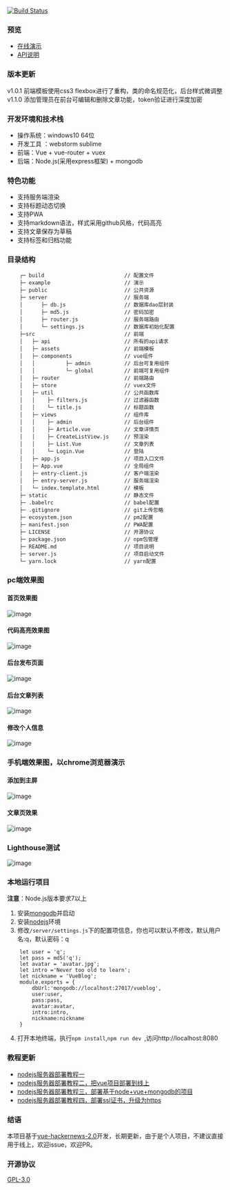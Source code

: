 <a href="https://travis-ci.org/wmui/vueblog"><img src="https://travis-ci.org/wmui/vueblog.svg?branch=master" alt="Build Status"></a>

### 预览
- [在线演示](https://vueblog.86886.wang)
- [API说明](https://github.com/wmui/vueblog/wiki)

### 版本更新
v1.0.1 前端模板使用css3 flexbox进行了重构，类的命名规范化，后台样式微调整     
v1.1.0 添加管理员在前台可编辑和删除文章功能，token验证进行深度加密  

### 开发环境和技术栈
- 操作系统：windows10 64位
- 开发工具 ：webstorm sublime
- 前端：Vue + vue-router + vuex 
- 后端：Node.js(采用express框架) + mongodb

###  特色功能
- 支持服务端渲染
- 支持标题动态切换
- 支持PWA
- 支持markdown语法，样式采用github风格，代码高亮
- 支持文章保存为草稿
- 支持标签和归档功能

### 目录结构
```
    ┌─ build                          // 配置文件
    ├─ example                        // 演示
    ├─ public                         // 公共资源
    ├─ server                         // 服务端
    │      ├─ db.js                   // 数据库dao层封装
    │      ├─ md5.js                  // 密码加密
    │      ├─ router.js               // 服务端路由
    │      └─ settings.js             // 数据库初始化配置
    ├─src                             // 前端
    │   ├─ api                        // 所有的api请求
    │   ├─ assets                     // 前端模板
    │   ├─ components                 // vue组件
    │   │          ├─ admin           // 后台可复用组件
    │   │          └─ global          // 前端可复用组件
    │   ├─ router                     // 前端路由
    │   ├─ store                      // vuex文件
    │   ├─ util                       // 公共函数库
    │   │    ├─ filters.js            // 过滤器函数
    │   │    └─ title.js              // 标题函数
    │   ├─ views                      // 组件库
    │   │    ├─ admin                 // 后台组件
    │   │    ├─ Article.vue           // 文章详情页
    │   │    ├─ CreateListView.js     // 预渲染
    │   │    ├─ List.Vue              // 文章列表
    │   │    └─ Login.Vue             // 登陆
    │   ├─ app.js                     // 项目入口文件
    │   ├─ App.vue                    // 全局组件
    │   ├─ entry-client.js            // 客户端渲染
    │   ├─ entry-server.js            // 服务端渲染
    │   └─ index.template.html        // 模板
    ├─ static                         // 静态文件
    ├─ .babelrc                       // babel配置
    ├─ .gitignore                     // git上传忽略
    ├─ ecosystem.json                 // pm2配置
    ├─ manifest.json                  // PWA配置
    ├─ LICENSE                        // 开源协议
    ├─ package.json                   // npm包管理
    ├─ README.md                      // 项目说明
    ├─ server.js                      // 项目启动文件
    └─ yarn.lock                      // yarn配置
```

### pc端效果图 
#### 首页效果图
![image](https://github.com/wmui/vueblog/blob/master/example/demo/01.png)  
#### 代码高亮效果图
![image](https://github.com/wmui/vueblog/blob/master/example/demo/02.png)  
#### 后台发布页面
![image](https://github.com/wmui/vueblog/blob/master/example/demo/03.png)  
#### 后台文章列表
![image](https://github.com/wmui/vueblog/blob/master/example/demo/04.png)  
#### 修改个人信息
![image](https://github.com/wmui/vueblog/blob/master/example/demo/05.png)  

### 手机端效果图，以chrome浏览器演示
#### 添加到主屏
![image](https://github.com/wmui/vueblog/blob/master/example/demo/wap-01.png)
#### 文章页效果
![image](https://github.com/wmui/vueblog/blob/master/example/demo/wap-02.png)

### Lighthouse测试
![image](https://github.com/wmui/vueblog/blob/master/example/demo/g-01.png)

### 本地运行项目
**注意**：Node.js版本要求7以上  
1. 安装[mongodb](https://www.mongodb.com/download-center?jmp=nav#community)并启动
2. 安装[nodejs](https://nodejs.org/en/)环境
3. 修改`/server/settings.js`下的配置项信息，你也可以默认不修改，默认用户名:q，默认密码：q

```
    let user = 'q';
    let pass = md5('q');
    let avatar = 'avatar.jpg';
    let intro ='Never too old to learn';
    let nickname = 'VueBlog';
    module.exports = {
        dbUrl:'mongodb://localhost:27017/vueblog',
        user:user,
        pass:pass,
        avatar:avatar,
        intro:intro,
        nickname:nickname
    }
```
4. 打开本地终端，执行`npm install`,`npm run dev `,访问http://localhost:8080  

### 教程更新
- [nodejs服务器部署教程一](https://segmentfault.com/a/1190000010098126)
- [nodejs服务器部署教程二，把vue项目部署到线上](https://segmentfault.com/a/1190000010205995)
- [nodejs服务器部署教程三，部署基于node+vue+mongodb的项目](https://segmentfault.com/a/1190000010213434)
- [nodejs服务器部署教程四，部署ssl证书，升级为https](https://segmentfault.com/a/1190000010281512)

### 结语
本项目基于[vue-hackernews-2.0](https://github.com/vuejs/vue-hackernews-2.0)开发，长期更新，由于是个人项目，不建议直接用于线上，欢迎issue，欢迎PR。

### 开源协议
[GPL-3.0](https://choosealicense.com/licenses/gpl-3.0/)
